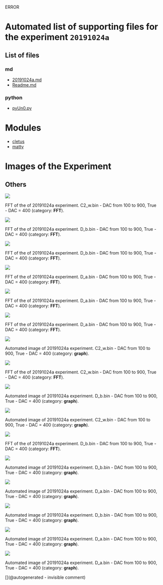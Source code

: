 ERROR

# Automated list of supporting files for the __experiment `20191024a`__

## List of files

### md

* [20191024a.md](/us-draindump/exp/20191024a.md)
* [Readme.md](/matty/20191024a/Readme.md)


### python

* [pyUn0.py](/matty/20191024a/pyUn0.py)





# Modules

* [cletus](/retired/cletus/)
* [matty](/matty/)




# Images of the Experiment

## Others

![](/matty/20191024a/images/20191024a-6-fft.jpg)

FFT of the of 20191024a experiment. C2_w.bin - DAC from 100 to 900, True - DAC = 400 (category: __FFT__).

![](/matty/20191024a/images/20191024a-1-fft.jpg)

FFT of the of 20191024a experiment. D_b.bin - DAC from 100 to 900, True - DAC = 400 (category: __FFT__).

![](/matty/20191024a/images/20191024a-2-fft.jpg)

FFT of the of 20191024a experiment. D_b.bin - DAC from 100 to 900, True - DAC = 400 (category: __FFT__).

![](/matty/20191024a/images/20191024a-4-fft.jpg)

FFT of the of 20191024a experiment. D_a.bin - DAC from 100 to 900, True - DAC = 400 (category: __FFT__).

![](/matty/20191024a/images/20191024a-7-fft.jpg)

FFT of the of 20191024a experiment. D_a.bin - DAC from 100 to 900, True - DAC = 400 (category: __FFT__).

![](/matty/20191024a/images/20191024a-5-fft.jpg)

FFT of the of 20191024a experiment. D_a.bin - DAC from 100 to 900, True - DAC = 400 (category: __FFT__).

![](/matty/20191024a/images/20191024a-3.jpg)

Automated image of 20191024a experiment. C2_w.bin - DAC from 100 to 900, True - DAC = 400 (category: __graph__).

![](/matty/20191024a/images/20191024a-3-fft.jpg)

FFT of the of 20191024a experiment. C2_w.bin - DAC from 100 to 900, True - DAC = 400 (category: __FFT__).

![](/matty/20191024a/images/20191024a-8.jpg)

Automated image of 20191024a experiment. D_b.bin - DAC from 100 to 900, True - DAC = 400 (category: __graph__).

![](/matty/20191024a/images/20191024a-6.jpg)

Automated image of 20191024a experiment. C2_w.bin - DAC from 100 to 900, True - DAC = 400 (category: __graph__).

![](/matty/20191024a/images/20191024a-8-fft.jpg)

FFT of the of 20191024a experiment. D_b.bin - DAC from 100 to 900, True - DAC = 400 (category: __FFT__).

![](/matty/20191024a/images/20191024a-1.jpg)

Automated image of 20191024a experiment. D_b.bin - DAC from 100 to 900, True - DAC = 400 (category: __graph__).

![](/matty/20191024a/images/20191024a-7.jpg)

Automated image of 20191024a experiment. D_a.bin - DAC from 100 to 900, True - DAC = 400 (category: __graph__).

![](/matty/20191024a/images/20191024a-2.jpg)

Automated image of 20191024a experiment. D_b.bin - DAC from 100 to 900, True - DAC = 400 (category: __graph__).

![](/matty/20191024a/images/20191024a-4.jpg)

Automated image of 20191024a experiment. D_a.bin - DAC from 100 to 900, True - DAC = 400 (category: __graph__).

![](/matty/20191024a/images/20191024a-5.jpg)

Automated image of 20191024a experiment. D_a.bin - DAC from 100 to 900, True - DAC = 400 (category: __graph__).










[](@autogenerated - invisible comment)